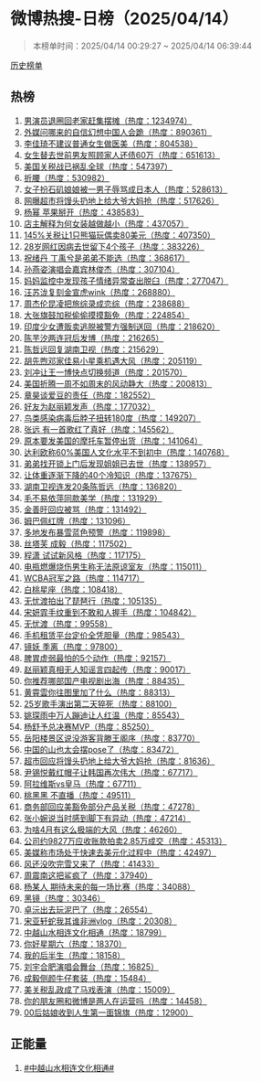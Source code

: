 <h1>
微博热搜-日榜（2025/04/14）
</h1>
<blockquote>
<p>
本榜单时间：2025/04/14 00:29:27 ~ 2025/04/14 06:39:44
</p>
</blockquote>
<p>
<a href="https://github.com/daifee/weibo-hot-search/tree/main/archives/daily">历史榜单</a>
</p>
<h2>
热榜
</h2>
<ol>

<li>
<a href="https://s.weibo.com/weibo?q=%23%E7%94%B7%E6%BC%94%E5%91%98%E9%80%80%E5%9C%88%E5%9B%9E%E8%80%81%E5%AE%B6%E8%B5%B6%E9%9B%86%E6%91%86%E6%91%8A%23" target="weibo">
男演员退圈回老家赶集摆摊（热度：1234974）
</a>
</li>

<li>
<a href="https://s.weibo.com/weibo?q=%23%E5%A4%96%E5%AA%92%E9%97%AE%E5%93%AA%E6%9D%A5%E7%9A%84%E8%87%AA%E4%BF%A1%E5%B9%BB%E6%83%B3%E4%B8%AD%E5%9B%BD%E4%BA%BA%E4%BC%9A%E8%B7%AA%23" target="weibo">
外媒问哪来的自信幻想中国人会跪（热度：890361）
</a>
</li>

<li>
<a href="https://s.weibo.com/weibo?q=%23%E6%9D%8E%E4%BD%B3%E7%90%A6%E4%B8%8D%E5%BB%BA%E8%AE%AE%E6%99%AE%E9%80%9A%E5%A5%B3%E7%94%9F%E5%81%9A%E5%8C%BB%E7%BE%8E%23" target="weibo">
李佳琦不建议普通女生做医美（热度：804538）
</a>
</li>

<li>
<a href="https://s.weibo.com/weibo?q=%23%E5%A5%B3%E7%94%9F%E6%9B%BF%E5%8E%BB%E4%B8%96%E5%89%8D%E7%94%B7%E5%8F%8B%E7%85%A7%E9%A1%BE%E5%AE%B6%E4%BA%BA%E8%BF%98%E5%80%BA60%E4%B8%87%23" target="weibo">
女生替去世前男友照顾家人还债60万（热度：651613）
</a>
</li>

<li>
<a href="https://s.weibo.com/weibo?q=%23%E7%BE%8E%E5%9B%BD%E5%85%B3%E7%A8%8E%E6%88%98%E5%B7%B2%E7%A5%B8%E4%B9%B1%E5%85%A8%E7%90%83%23" target="weibo">
美国关税战已祸乱全球（热度：547397）
</a>
</li>

<li>
<a href="https://s.weibo.com/weibo?q=%23%E6%8A%98%E8%85%B0%23" target="weibo">
折腰（热度：530982）
</a>
</li>

<li>
<a href="https://s.weibo.com/weibo?q=%23%E5%A5%B3%E5%AD%90%E6%89%AE%E7%9F%B3%E7%9F%B6%E5%A8%98%E5%A8%98%E8%A2%AB%E4%B8%80%E7%94%B7%E5%AD%90%E8%BE%B1%E9%AA%82%E6%88%90%E6%97%A5%E6%9C%AC%E4%BA%BA%23" target="weibo">
女子扮石矶娘娘被一男子辱骂成日本人（热度：528613）
</a>
</li>

<li>
<a href="https://s.weibo.com/weibo?q=%23%E7%BD%91%E6%9B%9D%E8%B6%85%E5%B8%82%E5%B0%86%E9%A6%92%E5%A4%B4%E6%89%94%E5%9C%B0%E4%B8%8A%E7%BB%99%E5%A4%A7%E7%88%B7%E5%A4%A7%E5%A6%88%E6%8A%A2%23" target="weibo">
网曝超市将馒头扔地上给大爷大妈抢（热度：517626）
</a>
</li>

<li>
<a href="https://s.weibo.com/weibo?q=%23%E6%9D%A8%E5%B9%82%20%E8%8B%B9%E6%9E%9C%E6%8E%B0%E5%BC%80%23" target="weibo">
杨幂 苹果掰开（热度：438583）
</a>
</li>

<li>
<a href="https://s.weibo.com/weibo?q=%23%E5%BA%97%E4%B8%BB%E8%A7%A3%E9%87%8A%E4%B8%BA%E4%BD%95%E5%A5%B3%E8%A3%85%E8%B6%8A%E5%81%9A%E8%B6%8A%E5%B0%8F%23" target="weibo">
店主解释为何女装越做越小（热度：437057）
</a>
</li>

<li>
<a href="https://s.weibo.com/weibo?q=%23145%25%E5%85%B3%E7%A8%8E%E8%AE%A91%E5%8F%AA%E7%86%8A%E7%8C%AB%E7%8E%A9%E5%81%B6%E5%8D%9680%E7%BE%8E%E5%85%83%23" target="weibo">
145%关税让1只熊猫玩偶卖80美元（热度：407350）
</a>
</li>

<li>
<a href="https://s.weibo.com/weibo?q=%2328%E5%B2%81%E7%BD%91%E7%BA%A2%E5%9B%A0%E7%97%85%E5%8E%BB%E4%B8%96%E7%95%99%E4%B8%8B4%E4%B8%AA%E5%AD%A9%E5%AD%90%23" target="weibo">
28岁网红因病去世留下4个孩子（热度：383226）
</a>
</li>

<li>
<a href="https://s.weibo.com/weibo?q=%23%E7%A5%9D%E7%BB%AA%E4%B8%B9%20%E4%B8%81%E7%A6%B9%E5%85%AE%E6%98%AF%E5%BC%9F%E5%BC%9F%E4%B8%8D%E8%83%BD%E9%80%89%23" target="weibo">
祝绪丹 丁禹兮是弟弟不能选（热度：368617）
</a>
</li>

<li>
<a href="https://s.weibo.com/weibo?q=%23%E5%AD%99%E7%87%95%E5%A7%BF%E6%BC%94%E5%94%B1%E4%BC%9A%E5%98%89%E5%AE%BE%E6%9E%97%E4%BF%8A%E6%9D%B0%23" target="weibo">
孙燕姿演唱会嘉宾林俊杰（热度：307104）
</a>
</li>

<li>
<a href="https://s.weibo.com/weibo?q=%23%E5%A6%88%E5%A6%88%E7%9B%91%E6%8E%A7%E4%B8%AD%E5%8F%91%E7%8E%B0%E5%AD%A9%E5%AD%90%E6%83%85%E7%BB%AA%E5%BC%82%E5%B8%B8%E6%9F%A5%E5%87%BA%E8%84%B1%E8%87%BC%23" target="weibo">
妈妈监控中发现孩子情绪异常查出脱臼（热度：277047）
</a>
</li>

<li>
<a href="https://s.weibo.com/weibo?q=%23%E6%B1%AA%E8%8B%8F%E6%B3%B7%E5%A4%8D%E5%88%BB%E9%87%91%E5%AE%A3%E8%99%8Ewink%23" target="weibo">
汪苏泷复刻金宣虎wink（热度：268880）
</a>
</li>

<li>
<a href="https://s.weibo.com/weibo?q=%23%E5%91%A8%E6%9D%B0%E4%BC%A6%E6%98%86%E5%87%8C%E6%8A%8A%E6%97%85%E7%BB%BC%E5%BD%95%E6%88%90%E6%81%8B%E7%BB%BC%23" target="weibo">
周杰伦昆凌把旅综录成恋综（热度：238688）
</a>
</li>

<li>
<a href="https://s.weibo.com/weibo?q=%23%E5%A4%A7%E5%BC%A0%E6%97%97%E9%BC%93%E5%8A%A0%E7%A8%8E%E5%81%B7%E5%81%B7%E6%91%B8%E6%91%B8%E8%B1%81%E5%85%8D%23" target="weibo">
大张旗鼓加税偷偷摸摸豁免（热度：224854）
</a>
</li>

<li>
<a href="https://s.weibo.com/weibo?q=%23%E5%8D%B0%E5%BA%A6%E5%B0%91%E5%A5%B3%E9%81%AD%E8%B4%A9%E5%8D%96%E9%80%83%E8%84%B1%E8%A2%AB%E8%AD%A6%E6%96%B9%E5%BC%BA%E5%88%B6%E9%80%81%E5%9B%9E%23" target="weibo">
印度少女遭贩卖逃脱被警方强制送回（热度：218620）
</a>
</li>

<li>
<a href="https://s.weibo.com/weibo?q=%23%E9%99%88%E8%8A%8B%E6%B1%90%E4%B8%A4%E8%BF%9E%E5%86%A0%E5%90%8E%E5%8F%91%E5%8D%9A%23" target="weibo">
陈芋汐两连冠后发博（热度：216265）
</a>
</li>

<li>
<a href="https://s.weibo.com/weibo?q=%23%E9%99%88%E5%93%B2%E8%BF%9C%E5%9B%9E%E5%A4%8D%E6%B9%96%E5%8D%97%E5%8D%AB%E8%A7%86%23" target="weibo">
陈哲远回复湖南卫视（热度：215629）
</a>
</li>

<li>
<a href="https://s.weibo.com/weibo?q=%23%E8%83%A1%E5%85%88%E7%85%A6%E9%82%93%E5%AE%B6%E4%BD%B3%E6%98%93%E5%B0%8F%E6%98%9F%E4%B9%98%E6%9C%BA%E9%81%87%E5%A4%A7%E9%A3%8E%23" target="weibo">
胡先煦邓家佳易小星乘机遇大风（热度：205119）
</a>
</li>

<li>
<a href="https://s.weibo.com/weibo?q=%23%E5%88%98%E5%86%B2%E8%AE%A9%E7%8E%8B%E4%B8%80%E5%8D%9A%E5%BF%AB%E7%82%B9%E5%88%87%E6%8D%A2%E9%A2%91%E9%81%93%23" target="weibo">
刘冲让王一博快点切换频道（热度：201570）
</a>
</li>

<li>
<a href="https://s.weibo.com/weibo?q=%23%E7%BE%8E%E5%9B%BD%E6%8A%98%E8%85%BE%E4%B8%80%E5%91%A8%E4%B8%8D%E5%A6%82%E5%91%A8%E6%9C%AB%E7%9A%84%E9%A3%8E%E5%8A%A8%E9%9D%99%E5%A4%A7%23" target="weibo">
美国折腾一周不如周末的风动静大（热度：200813）
</a>
</li>

<li>
<a href="https://s.weibo.com/weibo?q=%23%E7%AB%A0%E6%98%8A%E8%B0%88%E7%88%B1%E8%B1%86%E7%9A%84%E8%B4%A3%E4%BB%BB%23" target="weibo">
章昊谈爱豆的责任（热度：182552）
</a>
</li>

<li>
<a href="https://s.weibo.com/weibo?q=%23%E5%A5%BD%E5%8F%8B%E4%B8%BA%E8%B5%B5%E4%B8%BD%E9%A2%96%E5%8F%91%E5%A3%B0%23" target="weibo">
好友为赵丽颖发声（热度：177032）
</a>
</li>

<li>
<a href="https://s.weibo.com/weibo?q=%23%E9%B8%9F%E7%B1%BB%E6%84%9F%E6%9F%93%E7%97%85%E6%AF%92%E5%90%8E%E8%84%96%E5%AD%90%E6%89%AD%E8%BD%AC180%E5%BA%A6%23" target="weibo">
鸟类感染病毒后脖子扭转180度（热度：149207）
</a>
</li>

<li>
<a href="https://s.weibo.com/weibo?q=%23%E5%BC%A0%E8%BF%9C%20%E6%9C%89%E4%B8%80%E9%A6%96%E6%AD%8C%E7%BA%A2%E4%BA%86%E7%9C%9F%E5%A5%BD%23" target="weibo">
张远 有一首歌红了真好（热度：145562）
</a>
</li>

<li>
<a href="https://s.weibo.com/weibo?q=%23%E5%8E%9F%E6%9C%AC%E8%A6%81%E5%8F%91%E7%BE%8E%E5%9B%BD%E7%9A%84%E6%91%A9%E6%89%98%E8%BD%A6%E6%9A%82%E5%81%9C%E5%87%BA%E8%B4%A7%23" target="weibo">
原本要发美国的摩托车暂停出货（热度：141064）
</a>
</li>

<li>
<a href="https://s.weibo.com/weibo?q=%23%E8%BE%BE%E5%88%A9%E6%AC%A7%E7%A7%B060%25%E7%BE%8E%E5%9B%BD%E4%BA%BA%E6%96%87%E5%8C%96%E6%B0%B4%E5%B9%B3%E4%B8%8D%E5%88%B0%E5%88%9D%E4%B8%AD%23" target="weibo">
达利欧称60%美国人文化水平不到初中（热度：140768）
</a>
</li>

<li>
<a href="https://s.weibo.com/weibo?q=%23%E5%BC%9F%E5%BC%9F%E6%89%BE%E5%BC%80%E9%94%81%E4%B8%8A%E9%97%A8%E5%90%8E%E5%8F%91%E7%8E%B0%E5%A7%90%E5%A7%90%E5%B7%B2%E5%8E%BB%E4%B8%96%23" target="weibo">
弟弟找开锁上门后发现姐姐已去世（热度：138957）
</a>
</li>

<li>
<a href="https://s.weibo.com/weibo?q=%23%E8%AE%A9%E4%BD%93%E9%87%8D%E9%80%90%E6%B8%90%E4%B8%8B%E9%99%8D%E7%9A%8440%E4%B8%AA%E5%86%B7%E7%9F%A5%E8%AF%86%23" target="weibo">
让体重逐渐下降的40个冷知识（热度：137675）
</a>
</li>

<li>
<a href="https://s.weibo.com/weibo?q=%23%E6%B9%96%E5%8D%97%E5%8D%AB%E8%A7%86%E8%BF%9E%E5%8F%9120%E6%9D%A1%E9%99%88%E5%93%B2%E8%BF%9C%23" target="weibo">
湖南卫视连发20条陈哲远（热度：136820）
</a>
</li>

<li>
<a href="https://s.weibo.com/weibo?q=%23%E6%AF%9B%E4%B8%8D%E6%98%93%E4%BE%9D%E8%90%8D%E5%90%8C%E6%AC%BE%E7%BE%8E%E5%AD%A6%23" target="weibo">
毛不易依萍同款美学（热度：131929）
</a>
</li>

<li>
<a href="https://s.weibo.com/weibo?q=%23%E9%87%91%E5%96%84%E6%97%B4%E5%9B%9E%E5%BA%94%E8%A2%AB%E9%AA%82%23" target="weibo">
金善旴回应被骂（热度：131492）
</a>
</li>

<li>
<a href="https://s.weibo.com/weibo?q=%23%E5%A7%86%E5%B7%B4%E4%BD%A9%E7%BA%A2%E7%89%8C%23" target="weibo">
姆巴佩红牌（热度：131096）
</a>
</li>

<li>
<a href="https://s.weibo.com/weibo?q=%23%E5%A4%9A%E5%9C%B0%E5%8F%91%E5%B8%83%E6%9A%B4%E9%9B%AA%E8%93%9D%E8%89%B2%E9%A2%84%E8%AD%A6%23" target="weibo">
多地发布暴雪蓝色预警（热度：119898）
</a>
</li>

<li>
<a href="https://s.weibo.com/weibo?q=%23%E4%B8%9D%E5%A1%94%E8%8A%99%20%E6%88%90%E6%AF%85%23" target="weibo">
丝塔芙 成毅（热度：117502）
</a>
</li>

<li>
<a href="https://s.weibo.com/weibo?q=%23%E7%A8%8B%E6%BD%87%20%E8%AF%95%E8%AF%95%E6%96%B0%E9%A3%8E%E6%A0%BC%23" target="weibo">
程潇 试试新风格（热度：117175）
</a>
</li>

<li>
<a href="https://s.weibo.com/weibo?q=%23%E7%94%B5%E7%93%B6%E7%87%83%E7%88%86%E7%83%A7%E4%BC%A4%E7%94%B7%E7%94%9F%E7%A7%B0%E6%97%A0%E6%B3%95%E5%8E%9F%E8%B0%85%E5%AE%A4%E5%8F%8B%23" target="weibo">
电瓶燃爆烧伤男生称无法原谅室友（热度：115011）
</a>
</li>

<li>
<a href="https://s.weibo.com/weibo?q=%23WCBA%E5%86%A0%E5%86%9B%E4%B9%8B%E8%B7%AF%23" target="weibo">
WCBA冠军之路（热度：114717）
</a>
</li>

<li>
<a href="https://s.weibo.com/weibo?q=%23%E7%99%BD%E6%A1%83%E6%98%9F%E5%BA%A7%23" target="weibo">
白桃星座（热度：108418）
</a>
</li>

<li>
<a href="https://s.weibo.com/weibo?q=%23%E6%97%A0%E5%BF%A7%E6%B8%A1%E6%8B%8D%E5%87%BA%E4%BA%86%E7%90%B5%E7%90%B6%E8%A1%8C%23" target="weibo">
无忧渡拍出了琵琶行（热度：105135）
</a>
</li>

<li>
<a href="https://s.weibo.com/weibo?q=%23%E5%AE%8B%E5%A6%8D%E9%9C%8F%E6%89%8B%E7%BA%B9%E9%87%8D%E5%88%B0%E4%B8%8D%E6%95%A2%E5%92%8C%E4%BA%BA%E6%8F%A1%E6%89%8B%23" target="weibo">
宋妍霏手纹重到不敢和人握手（热度：104842）
</a>
</li>

<li>
<a href="https://s.weibo.com/weibo?q=%23%E6%97%A0%E5%BF%A7%E6%B8%A1%23" target="weibo">
无忧渡（热度：99558）
</a>
</li>

<li>
<a href="https://s.weibo.com/weibo?q=%23%E6%89%8B%E6%9C%BA%E7%A7%9F%E8%B5%81%E5%B9%B3%E5%8F%B0%E5%AE%9A%E4%BB%B7%E5%85%A8%E5%87%AD%E8%83%86%E9%87%8F%23" target="weibo">
手机租赁平台定价全凭胆量（热度：98543）
</a>
</li>

<li>
<a href="https://s.weibo.com/weibo?q=%23%E9%95%9C%E5%A6%96%20%E5%AD%A3%E7%A6%BB%23" target="weibo">
镜妖 季离（热度：97800）
</a>
</li>

<li>
<a href="https://s.weibo.com/weibo?q=%23%E8%84%BE%E8%83%83%E8%99%9A%E5%BC%B1%E6%9C%80%E6%80%95%E7%9A%845%E4%B8%AA%E5%8A%A8%E4%BD%9C%23" target="weibo">
脾胃虚弱最怕的5个动作（热度：92157）
</a>
</li>

<li>
<a href="https://s.weibo.com/weibo?q=%23%E8%B5%B5%E4%B8%BD%E9%A2%96%E7%9C%9F%E7%9B%B8%E6%97%A0%E4%BA%BA%E7%9F%A5%E8%B0%A3%E8%A8%80%E5%9B%9B%E8%B5%B7%E4%BC%A0%23" target="weibo">
赵丽颖真相无人知谣言四起传（热度：90017）
</a>
</li>

<li>
<a href="https://s.weibo.com/weibo?q=%23%E4%BD%A0%E6%8E%A8%E8%8D%90%E5%93%AA%E9%83%A8%E5%9B%BD%E4%BA%A7%E7%94%B5%E8%A7%86%E5%89%A7%E5%87%BA%E6%B5%B7%23" target="weibo">
你推荐哪部国产电视剧出海（热度：88435）
</a>
</li>

<li>
<a href="https://s.weibo.com/weibo?q=%23%E9%BB%84%E9%9C%84%E9%9B%B2%E4%BD%A0%E5%BE%80%E5%9B%BE%E9%87%8C%E5%8A%A0%E4%BA%86%E4%BB%80%E4%B9%88%23" target="weibo">
黄霄雲你往图里加了什么（热度：88313）
</a>
</li>

<li>
<a href="https://s.weibo.com/weibo?q=%2325%E5%B2%81%E6%AD%8C%E6%89%8B%E6%BC%94%E5%87%BA%E7%AC%AC%E4%BA%8C%E5%A4%A9%E7%8C%9D%E6%AD%BB%23" target="weibo">
25岁歌手演出第二天猝死（热度：88100）
</a>
</li>

<li>
<a href="https://s.weibo.com/weibo?q=%23%E5%A7%9A%E7%90%9B%E9%9B%A8%E4%B8%AD%E4%B8%87%E4%BA%BA%E8%B9%A6%E8%BF%AA%E8%AE%A9%E4%BA%BA%E7%BA%A2%E6%B8%A9%23" target="weibo">
姚琛雨中万人蹦迪让人红温（热度：85543）
</a>
</li>

<li>
<a href="https://s.weibo.com/weibo?q=%23%E6%9D%A8%E8%88%92%E4%BA%88%E6%80%BB%E5%86%B3%E8%B5%9BMVP%23" target="weibo">
杨舒予总决赛MVP（热度：85250）
</a>
</li>

<li>
<a href="https://s.weibo.com/weibo?q=%23%E5%B2%B3%E9%98%B3%E6%A5%BC%E6%99%AF%E5%8C%BA%E8%AF%B4%E6%B2%A1%E6%B8%B8%E5%AE%A2%E8%83%8C%E6%BB%95%E7%8E%8B%E9%98%81%E5%BA%8F%23" target="weibo">
岳阳楼景区说没游客背滕王阁序（热度：83770）
</a>
</li>

<li>
<a href="https://s.weibo.com/weibo?q=%23%E4%B8%AD%E5%9B%BD%E7%9A%84%E5%B1%B1%E4%B9%9F%E5%A4%AA%E4%BC%9A%E6%91%86pose%E4%BA%86%23" target="weibo">
中国的山也太会摆pose了（热度：83472）
</a>
</li>

<li>
<a href="https://s.weibo.com/weibo?q=%23%E8%B6%85%E5%B8%82%E5%9B%9E%E5%BA%94%E5%B0%86%E9%A6%92%E5%A4%B4%E6%89%94%E5%9C%B0%E4%B8%8A%E7%BB%99%E5%A4%A7%E7%88%B7%E5%A4%A7%E5%A6%88%E6%8A%A2%23" target="weibo">
超市回应将馒头扔地上给大爷大妈抢（热度：81636）
</a>
</li>

<li>
<a href="https://s.weibo.com/weibo?q=%23%E5%B0%B9%E9%94%A1%E6%82%A6%E6%88%B4%E7%BA%A2%E5%B8%BD%E5%AD%90%E8%AE%A9%E9%9F%A9%E5%9B%BD%E5%86%8D%E6%AC%A1%E4%BC%9F%E5%A4%A7%23" target="weibo">
尹锡悦戴红帽子让韩国再次伟大（热度：67717）
</a>
</li>

<li>
<a href="https://s.weibo.com/weibo?q=%23%E9%98%BF%E6%8B%89%E7%BB%B4%E6%96%AFvs%E7%9A%87%E9%A9%AC%23" target="weibo">
阿拉维斯vs皇马（热度：67711）
</a>
</li>

<li>
<a href="https://s.weibo.com/weibo?q=%23%E6%A1%83%E9%BB%91%E9%BB%91%20%E4%B8%8D%E7%9B%B4%E6%92%AD%23" target="weibo">
桃黑黑 不直播（热度：49511）
</a>
</li>

<li>
<a href="https://s.weibo.com/weibo?q=%23%E5%95%86%E5%8A%A1%E9%83%A8%E5%9B%9E%E5%BA%94%E7%BE%8E%E8%B1%81%E5%85%8D%E9%83%A8%E5%88%86%E4%BA%A7%E5%93%81%E5%85%B3%E7%A8%8E%23" target="weibo">
商务部回应美豁免部分产品关税（热度：47278）
</a>
</li>

<li>
<a href="https://s.weibo.com/weibo?q=%23%E5%BC%A0%E5%B0%8F%E5%A9%89%E8%AF%B4%E5%BD%93%E6%97%B6%E6%84%9F%E5%88%B0%E8%84%9A%E4%B8%8B%E6%9C%89%E5%BC%82%E5%8A%A8%23" target="weibo">
张小婉说当时感到脚下有异动（热度：47214）
</a>
</li>

<li>
<a href="https://s.weibo.com/weibo?q=%23%E4%B8%BA%E5%95%A54%E6%9C%88%E6%9C%89%E8%BF%99%E4%B9%88%E6%9E%81%E7%AB%AF%E7%9A%84%E5%A4%A7%E9%A3%8E%23" target="weibo">
为啥4月有这么极端的大风（热度：46260）
</a>
</li>

<li>
<a href="https://s.weibo.com/weibo?q=%23%E5%85%AC%E5%8F%B8%E7%BA%A69827%E4%B8%87%E5%BA%94%E6%94%B6%E8%B4%A6%E6%AC%BE%E6%8B%8D%E5%8D%962.85%E4%B8%87%E6%88%90%E4%BA%A4%23" target="weibo">
公司约9827万应收账款拍卖2.85万成交（热度：45313）
</a>
</li>

<li>
<a href="https://s.weibo.com/weibo?q=%23%E7%BE%8E%E5%AA%92%E7%A7%B0%E5%B8%82%E5%9C%BA%E5%A4%84%E4%BA%8E%E5%BF%AB%E9%80%9F%E5%8E%BB%E7%BE%8E%E5%85%83%E5%8C%96%E8%BF%87%E7%A8%8B%E4%B8%AD%23" target="weibo">
美媒称市场处于快速去美元化过程中（热度：42497）
</a>
</li>

<li>
<a href="https://s.weibo.com/weibo?q=%23%E9%A3%8E%E8%BF%98%E6%B2%A1%E5%90%B9%E5%AE%8C%E9%9B%AA%E5%8F%88%E6%9D%A5%E4%BA%86%23" target="weibo">
风还没吹完雪又来了（热度：41433）
</a>
</li>

<li>
<a href="https://s.weibo.com/weibo?q=%23%E5%91%A8%E9%9C%87%E5%8D%97%E8%BF%99%E6%8A%8A%E9%B2%A8%E7%96%AF%E4%BA%86%23" target="weibo">
周震南这把鲨疯了（热度：37940）
</a>
</li>

<li>
<a href="https://s.weibo.com/weibo?q=%23%E6%9D%A8%E6%9F%90%E4%BA%BA%20%E6%9C%9F%E5%BE%85%E6%9C%AA%E6%9D%A5%E7%9A%84%E6%AF%8F%E4%B8%80%E5%9C%BA%E6%AF%94%E8%B5%9B%23" target="weibo">
杨某人 期待未来的每一场比赛（热度：34088）
</a>
</li>

<li>
<a href="https://s.weibo.com/weibo?q=%23%E9%BB%91%E9%95%9C%23" target="weibo">
黑镜（热度：30346）
</a>
</li>

<li>
<a href="https://s.weibo.com/weibo?q=%23%E5%8D%93%E6%B2%85%E5%87%BA%E5%8E%BB%E7%8E%A9%E6%B3%A5%E5%B7%B4%E4%BA%86%23" target="weibo">
卓沅出去玩泥巴了（热度：26554）
</a>
</li>

<li>
<a href="https://s.weibo.com/weibo?q=%23%E5%AE%8B%E4%BA%9A%E8%BD%A9%E8%9B%87%E6%88%91%E5%85%B6%E8%B0%81%E9%9D%9E%E6%B4%B2vlog%23" target="weibo">
宋亚轩蛇我其谁非洲vlog（热度：20308）
</a>
</li>

<li>
<a href="https://s.weibo.com/weibo?q=%23%E4%B8%AD%E8%B6%8A%E5%B1%B1%E6%B0%B4%E7%9B%B8%E8%BF%9E%E6%96%87%E5%8C%96%E7%9B%B8%E9%80%9A%23" target="weibo">
中越山水相连文化相通（热度：18799）
</a>
</li>

<li>
<a href="https://s.weibo.com/weibo?q=%23%E4%BD%A0%E5%A5%BD%E6%98%9F%E6%9C%9F%E5%85%AD%23" target="weibo">
你好星期六（热度：18370）
</a>
</li>

<li>
<a href="https://s.weibo.com/weibo?q=%23%E6%88%91%E7%9A%84%E5%90%8E%E5%8D%8A%E7%94%9F%23" target="weibo">
我的后半生（热度：18158）
</a>
</li>

<li>
<a href="https://s.weibo.com/weibo?q=%23%E5%88%98%E5%AE%87%E5%90%88%E8%82%A5%E6%BC%94%E5%94%B1%E4%BC%9A%E8%88%9E%E5%8F%B0%23" target="weibo">
刘宇合肥演唱会舞台（热度：16825）
</a>
</li>

<li>
<a href="https://s.weibo.com/weibo?q=%23%E6%88%90%E6%AF%85%E4%BE%A7%E9%A2%9C%E7%89%9B%E4%BB%94%E5%A5%97%E8%A3%85%23" target="weibo">
成毅侧颜牛仔套装（热度：15484）
</a>
</li>

<li>
<a href="https://s.weibo.com/weibo?q=%23%E7%BE%8E%E5%85%B3%E7%A8%8E%E4%B9%B1%E6%94%BF%E6%88%90%E4%BA%86%E9%A9%AC%E6%88%8F%E8%A1%A8%E6%BC%94%23" target="weibo">
美关税乱政成了马戏表演（热度：15009）
</a>
</li>

<li>
<a href="https://s.weibo.com/weibo?q=%23%E4%BD%A0%E7%9A%84%E6%9C%8B%E5%8F%8B%E5%9C%88%E5%92%8C%E5%BE%AE%E5%8D%9A%E6%98%AF%E4%B8%A4%E4%BA%BA%E5%9C%A8%E8%BF%90%E8%90%A5%E5%90%97%23" target="weibo">
你的朋友圈和微博是两人在运营吗（热度：14458）
</a>
</li>

<li>
<a href="https://s.weibo.com/weibo?q=%2300%E5%90%8E%E5%A7%91%E5%A8%98%E6%94%B6%E5%88%B0%E4%BA%BA%E7%94%9F%E7%AC%AC%E4%B8%80%E9%9D%A2%E9%94%A6%E6%97%97%23" target="weibo">
00后姑娘收到人生第一面锦旗（热度：12900）
</a>
</li>

</ol>
<h2>
正能量
</h2>
<ol>

<li>
<a href="https://s.weibo.com/weibo?q=%23%23%E4%B8%AD%E8%B6%8A%E5%B1%B1%E6%B0%B4%E7%9B%B8%E8%BF%9E%E6%96%87%E5%8C%96%E7%9B%B8%E9%80%9A%23%23" target="weibo">
#中越山水相连文化相通#
</a>
</li>

</ol>